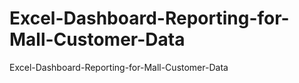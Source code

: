# Excel-Dashboard-Reporting-for-Mall-Customer-Data
Excel-Dashboard-Reporting-for-Mall-Customer-Data

